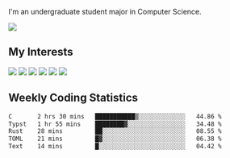 I'm an undergraduate student major in Computer Science.

![](https://github-readme-stats.vercel.app/api?username=littzhch&theme=radical)

## My Interests

![](https://img.shields.io/badge/Python-3776AB?style=flat&labelColor=FFD43B&logoColor=3776AB&logo=python)
![](https://img.shields.io/badge/C-00599C?style=flat&labelColor=01427d&logoColor=6295cb&logo=c)
![](https://img.shields.io/badge/Rust-ffffff?style=flat&labelColor=ffffff&logoColor=000000&logo=rust)
![](https://img.shields.io/badge/LaTeX-008080?style=flat&labelColor=eeece5&logoColor=008080&logo=latex)
![](https://img.shields.io/badge/OpenGL-5487b2?style=flat&labelColor=ffffff&logoColor=5487b2&logo=opengl)
![](https://img.shields.io/badge/archlinux-1793d1?style=flat&labelColor=333333&logoColor=1793d1&logo=archlinux)

## Weekly Coding Statistics
<!--START_SECTION:waka-->

```txt
C       2 hrs 30 mins   ███████████▒░░░░░░░░░░░░░   44.86 %
Typst   1 hr 55 mins    ████████▓░░░░░░░░░░░░░░░░   34.48 %
Rust    28 mins         ██░░░░░░░░░░░░░░░░░░░░░░░   08.55 %
TOML    21 mins         █▓░░░░░░░░░░░░░░░░░░░░░░░   06.38 %
Text    14 mins         █░░░░░░░░░░░░░░░░░░░░░░░░   04.42 %
```

<!--END_SECTION:waka-->
